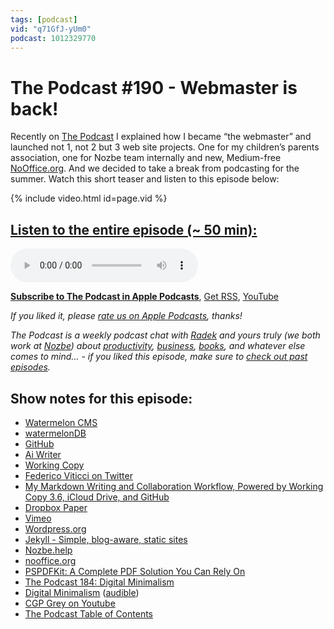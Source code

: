 ```yaml
---
tags: [podcast]
vid: "q71GfJ-yUm0"
podcast: 1012329770
---
```


# The Podcast #190 - Webmaster is back!

Recently on [The Podcast][p] I explained how I became “the webmaster” and launched not 1, not 2 but 3 web site projects. One for my children’s parents association, one for Nozbe team internally and new, Medium-free [NoOffice.org](https://nooffice.org). And we decided to take a break from podcasting for the summer. Watch this short teaser and listen to this episode below:

{% include video.html id=page.vid %}

<!--More-->

## [Listen to the entire episode (~ 50 min):][e]

<audio controls>
<source src="https://files.nozbe.com/podcast/190.mp3" type="audio/mpeg">
</audio>

**[Subscribe to The Podcast in Apple Podcasts][i]**, [Get RSS][rss], [YouTube][y]

*If you liked it, please [rate us on Apple Podcasts][i], thanks!*

*The Podcast is a weekly podcast chat with [Radek][r] and yours truly (we both work at [Nozbe][n]) about [productivity](/productivity), [business](/business), [books](/books), and whatever else comes to mind… - if you liked this episode, make sure to [check out past episodes](/podcast).*

## Show notes for this episode:

  * [Watermelon CMS](https://github.com/radex/watermelon)
  * [watermelonDB](https://github.com/Nozbe/WatermelonDB)
  * [GitHub](https://github.com/)
  * [Ai Writer](https://ia.net/writer)
  * [Working Copy](https://workingcopyapp.com/)
  * [Federico Viticci on Twitter](https://twitter.com/viticci)
  * [My Markdown Writing and Collaboration Workflow, Powered by Working Copy 3.6, iCloud Drive, and GitHub](https://www.macstories.net/ios/my-markdown-writing-and-collaboration-workflow-powered-by-working-copy-3-6-icloud-drive-and-github/)
  * [Dropbox Paper](https://www.dropbox.com/paper)
  * [Vimeo](https://vimeo.com/)
  * [Wordpress.org](https://wordpress.org/)
  * [Jekyll - Simple, blog-aware, static sites](https://jekyllrb.com/)
  * [Nozbe.help](https://help.nozbe.com/)
  * [nooffice.org](https://nooffice.org/?gi=ad56dd964996)
  * [PSPDFKit: A Complete PDF Solution You Can Rely On](https://pspdfkit.com/)
  * [The Podcast 184: Digital Minimalism](https://thepodcast.fm/episodes/184)
  * [Digital Minimalism](https://www.amazon.com/Digital-Minimalism-Choosing-Focused-Noisy/dp/B07LGDY5PC/) ([audible](https://www.audible.com/pd/Digital-Minimalism-Audiobook/B07LGF8TCJ))
  * [CGP Grey on Youtube](https://www.youtube.com/user/CGPGrey/videos)
  * [The Podcast Table of Contents](https://thepodcast.fm/toc)

[y]: https://michael.gratis/thepodcastyt
[rss]: http://thepodcast.fm/episodes?format=RSS
[e]: http://thepodcast.fm/episodes/190

[p]: https://michael.gratis/thepodcastfm
[n]: https://nozbe.com/?a=mike
[r]: https://michael.gratis/radex
[i]: https://michael.gratis/thepodcast
[o]: https://michael.gratis/ipadonly

